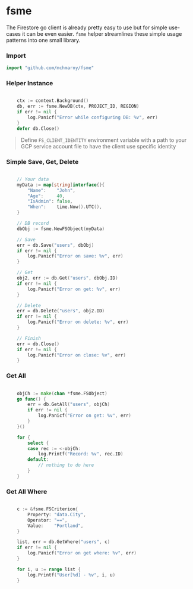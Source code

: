 # fsme

The Firestore go client is already pretty easy to use but for simple use-cases it can be even easier. `fsme` helper streamlines these simple usage patterns into one small library.

### Import

```go
import "github.com/mchmarny/fsme"
```


### Helper Instance

```go

	ctx := context.Background()
	db, err := fsme.NewDB(ctx, PROJECT_ID, REGION)
	if err != nil {
		log.Panicf("Error while configuring DB: %v", err)
	}
	defer db.Close()

```

> Define `FS_CLIENT_IDENTITY` environment variable with a path to your GCP service account file to have the client use specific identity

### Simple Save, Get, Delete

```go

	// Your data
	myData := map[string]interface{}{
		"Name":    "John",
		"Age":     40,
		"IsAdmin": false,
		"When":    time.Now().UTC(),
	}

	// DB record
	dbObj := fsme.NewFSObject(myData)

	// Save
	err = db.Save("users", dbObj)
	if err != nil {
		log.Panicf("Error on save: %v", err)
	}

	// Get
	obj2, err := db.Get("users", dbObj.ID)
	if err != nil {
		log.Panicf("Error on get: %v", err)
	}

	// Delete
	err = db.Delete("users", obj2.ID)
	if err != nil {
		log.Panicf("Error on delete: %v", err)
	}

	// Finish
	err = db.Close()
	if err != nil {
		log.Panicf("Error on close: %v", err)
	}

```

### Get All


```go

	objCh := make(chan *fsme.FSObject)
	go func() {
		err = db.GetAll("users", objCh)
		if err != nil {
			log.Panicf("Error on get: %v", err)
		}
	}()

	for {
		select {
		case rec := <-objCh:
			log.Printf("Record: %v", rec.ID)
		default:
			// nothing to do here
		}
	}

```

### Get All Where

```go

	c := &fsme.FSCriterion{
		Property: "data.City",
		Operator: "==",
		Value:    "Portland",
	}

	list, err = db.GetWhere("users", c)
	if err != nil {
		log.Panicf("Error on get where: %v", err)
	}

	for i, u := range list {
		log.Printf("User[%d] - %v", i, u)
	}

```